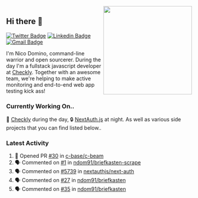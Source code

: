 <img align="right" src="https://user-images.githubusercontent.com/7415984/172472491-91b16eac-fa22-4ecf-92df-d687139fd1f9.gif" width="240" />

## Hi there 👋

[![Twitter Badge](https://img.shields.io/badge/-@ndom91-1ca0f1?style=flat-square&labelColor=1ca0f1&logo=twitter&logoColor=white&link=https://twitter.com/ndom91)](https://twitter.com/ndom91) [![Linkedin Badge](https://img.shields.io/badge/-ndom91-blue?style=flat-square&logo=Linkedin&logoColor=white&link=https://www.linkedin.com/in/ndom91/)](https://www.linkedin.com/in/ndom91/) [![Gmail Badge](https://img.shields.io/badge/-yo@ndo.dev-c14438?style=flat-square&logo=mail.ru&logoColor=white&link=mailto:yo@ndo.dev)](mailto:yo@ndo.dev)

I'm Nico Domino, command-line warrior and open sourcerer. During the day I'm a fullstack javascript developer at [Checkly](https://checklyhq.com). Together with an awesome team, we're helping to make active monitoring and end-to-end web app testing kick ass!

### Currently Working On..

🦝 [Checkly](https://checklyhq.com) during the day, 🔒 [NextAuth.js](https://github.com/nextauthjs/next-auth) at night. As well as various side projects that you can find listed below..

<!--START_SECTION_PROFILE_VIEWS:readme-info-->
<!--END_SECTION_PROFILE_VIEWS:readme-info-->

<!--START_SECTION_DAILY_COMMIT:readme-info-->
<!--END_SECTION_DAILY_COMMIT:readme-info-->

<!--START_SECTION_WEEKLY_COMMIT:readme-info-->
<!--END_SECTION_WEEKLY_COMMIT:readme-info-->

### Latest Activity

<!--START_SECTION:activity-->
1. 💪 Opened PR [#30](https://github.com/c-base/c-beam/pull/30) in [c-base/c-beam](https://github.com/c-base/c-beam)
2. 🗣 Commented on [#1](https://github.com/ndom91/briefkasten-scrape/issues/1) in [ndom91/briefkasten-scrape](https://github.com/ndom91/briefkasten-scrape)
3. 🗣 Commented on [#5739](https://github.com/nextauthjs/next-auth/issues/5739) in [nextauthjs/next-auth](https://github.com/nextauthjs/next-auth)
4. 🗣 Commented on [#27](https://github.com/ndom91/briefkasten/issues/27) in [ndom91/briefkasten](https://github.com/ndom91/briefkasten)
5. 🗣 Commented on [#35](https://github.com/ndom91/briefkasten/issues/35) in [ndom91/briefkasten](https://github.com/ndom91/briefkasten)
<!--END_SECTION:activity-->
